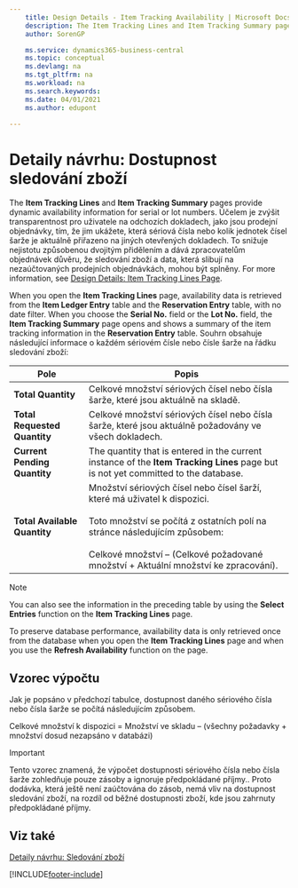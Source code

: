 ```yaml
---
    title: Design Details - Item Tracking Availability | Microsoft Docs
    description: The Item Tracking Lines and Item Tracking Summary pages provide dynamic availability information for serial or lot numbers. The purpose of this is to increase transparency for users on outbound documents, such as sales orders, by showing them which serial numbers or how many units of a lot number are currently assigned on other open documents.
    author: SorenGP

    ms.service: dynamics365-business-central
    ms.topic: conceptual
    ms.devlang: na
    ms.tgt_pltfrm: na
    ms.workload: na
    ms.search.keywords:
    ms.date: 04/01/2021
    ms.author: edupont

---
```

# Detaily návrhu: Dostupnost sledování zboží
The **Item Tracking Lines** and **Item Tracking Summary** pages provide dynamic availability information for serial or lot numbers. Účelem je zvýšit transparentnost pro uživatele na odchozích dokladech, jako jsou prodejní objednávky, tím, že jim ukážete, která sériová čísla nebo kolik jednotek čísel šarže je aktuálně přiřazeno na jiných otevřených dokladech. To snižuje nejistotu způsobenou dvojitým přidělením a dává zpracovatelům objednávek důvěru, že sledování zboží a data, která slibují na nezaúčtovaných prodejních objednávkách, mohou být splněny. For more information, see [Design Details: Item Tracking Lines Page](design-details-item-tracking-lines-window.md).

When you open the **Item Tracking Lines** page, availability data is retrieved from the **Item Ledger Entry** table and the **Reservation Entry** table, with no date filter. When you choose the **Serial No.** field or the **Lot No.** field, the **Item Tracking Summary** page opens and shows a summary of the item tracking information in the **Reservation Entry** table. Souhrn obsahuje následující informace o každém sériovém čísle nebo čísle šarže na řádku sledování zboží:

| Pole | Popis |
|---------------------------------|---------------------------------------|  
| **Total Quantity** | Celkové množství sériových čísel nebo čísla šarže, které jsou aktuálně na skladě. |
| **Total Requested Quantity** | Celkové množství sériových čísel nebo čísla šarže, které jsou aktuálně požadovány ve všech dokladech. |
| **Current Pending Quantity** | The quantity that is entered in the current instance of the **Item Tracking Lines** page but is not yet committed to the database. |
| **Total Available Quantity** | Množství sériových čísel nebo čísel šarží, které má uživatel k dispozici.<br /><br /> Toto množství se počítá z ostatních polí na stránce následujícím způsobem:<br /><br /> Celkové množství – (Celkové požadované množství + Aktuální množství ke zpracování). |

> [!NOTE]  
> You can also see the information in the preceding table by using the **Select Entries** function on the **Item Tracking Lines** page.

To preserve database performance, availability data is only retrieved once from the database when you open the **Item Tracking Lines** page and when you use the **Refresh Availability** function on the page.

## Vzorec výpočtu
Jak je popsáno v předchozí tabulce, dostupnost daného sériového čísla nebo čísla šarže se počítá následujícím způsobem.

Celkové množství k dispozici = Množství ve skladu  – (všechny požadavky + množství dosud nezapsáno v databázi)

> [!IMPORTANT]  
> Tento vzorec znamená, že výpočet dostupnosti sériového čísla nebo čísla šarže zohledňuje pouze zásoby a ignoruje předpokládané příjmy.. Proto dodávka, která ještě není zaúčtována do zásob, nemá vliv na dostupnost sledování zboží, na rozdíl od běžné dostupnosti zboží, kde jsou zahrnuty předpokládané příjmy.

## Viz také
[Detaily návrhu: Sledování zboží](design-details-item-tracking.md)


[!INCLUDE[footer-include](includes/footer-banner.md)]